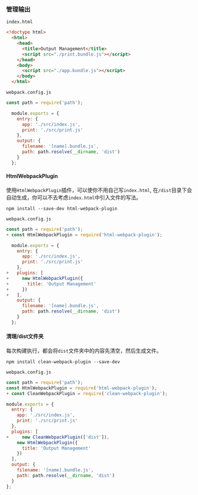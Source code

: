 ### 管理输出
`index.html`
```html
<!doctype html>
  <html>
    <head>
      <title>Output Management</title>
      <script src="./print.bundle.js"></script>
    </head>
    <body>
      <script src="./app.bundle.js"></script>
    </body>
  </html>
```
`webpack.config.js`
```js
const path = require('path');

  module.exports = {
    entry: {
      app: './src/index.js',
      print: './src/print.js'
    },
    output: {
      filename: '[name].bundle.js',
      path: path.resolve(__dirname, 'dist')
    }
  };
```

#### HtmlWebpackPlugin
使用`HtmlWebpackPlugin`插件，可以使你不用自己写`index.html`, 在`/dist`目录下会自动生成，你可以不去考虑`index.html`中引入文件的写法。
```node
npm install --save-dev html-webpack-plugin
```
`webpack.config.js`
```js
const path = require('path');
+ const HtmlWebpackPlugin = require('html-webpack-plugin');

  module.exports = {
    entry: {
      app: './src/index.js',
      print: './src/print.js'
    },
+   plugins: [
+     new HtmlWebpackPlugin({
+       title: 'Output Management'
+     })
+   ],
    output: {
      filename: '[name].bundle.js',
      path: path.resolve(__dirname, 'dist')
    }
  };
  ```

  #### 清理/dist文件夹
  每次构建执行，都会将`dist`文件夹中的内容先清空，然后生成文件。
  ```node
  npm install clean-webpack-plugin --save-dev
  ```
  `webpack.config.js`
  ```js
  const path = require('path');
  const HtmlWebpackPlugin = require('html-webpack-plugin');
+ const CleanWebpackPlugin = require('clean-webpack-plugin');

  module.exports = {
    entry: {
      app: './src/index.js',
      print: './src/print.js'
    },
    plugins: [
+     new CleanWebpackPlugin(['dist']),
      new HtmlWebpackPlugin({
        title: 'Output Management'
      })
    ],
    output: {
      filename: '[name].bundle.js',
      path: path.resolve(__dirname, 'dist')
    }
  };
  ```